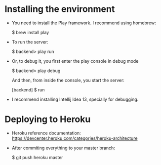 Installing the environment
==========================

- You need to install the Play framework. I recommend using homebrew:

    $ brew install play

- To run the server:

    $ backend> play run

- Or, to debug it, you first enter the play console in debug mode

    $ backend> play debug

    And then, from inside the console, you start the server:

    [backend] $ run

- I recommend installing Intellij Idea 13, specially for debugging.



Deploying to Heroku
===================

- Heroku reference documentation: https://devcenter.heroku.com/categories/heroku-architecture

- After commiting everything to your master branch:

    $ git push heroku master
